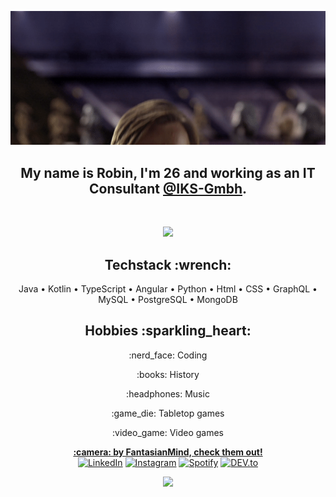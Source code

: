 <p align="center">
  <img alt="Hello There" src="https://github.com/IKS-Ploetzwich/IKS-Ploetzwich/blob/master/img/hello-there.gif">
</p>


<h2 align="center">
  My name is <strong>Robin</strong>, I'm 26 and working as an IT Consultant <a href="https://github.com/iks-gmbh" target="_blank">@IKS-Gmbh</a>.
</h2>
<br>
<p align="center">
  <img src="https://github-readme-stats.vercel.app/api?username=iks-ploetzwich&show_icons=true&count_private=true&theme=onedark" />
</p>
<!--
<p align="center">
  <img src="https://github-readme-stats.vercel.app/api/top-langs/?username=iks-ploetzwich&count_private=true&theme=onedark" />
</p>
-->
<h2 align="center">Techstack :wrench:</h2>
<p align="center">Java • Kotlin • TypeScript • Angular • Python • Html • CSS • GraphQL • MySQL • PostgreSQL • MongoDB</p>

<h2 align="center">Hobbies :sparkling_heart:</h2>
<p align="center">:nerd_face: Coding</p>
<p align="center">:books: History</p>
<p align="center">:headphones: Music</p>
<p align="center">:game_die: Tabletop games</p>
<p align="center">:video_game: Video games</p>

<p align="center">
<a href="https://www.instagram.com/fantasianmind_art/" target="_blank"><strong>:camera: by FantasianMind, check them out!</strong></a><br>
<a href="https://www.linkedin.com/in/ploetzwich/" target="_blank"><img src="https://img.shields.io/badge/LinkedIn-%230077B5.svg?&style=flat-square&logo=linkedin&logoColor=white" alt="LinkedIn"></a>
<a href="https://www.instagram.com/rwbn_" target="_blank"><img src="https://img.shields.io/badge/Instagram-%23E4405F.svg?&style=flat-square&logo=instagram&logoColor=white" alt="Instagram"></a>
<a href="https://open.spotify.com/user/1127312991?si=u6qohe5sTp2t6TyZRqUfog" target="_blank"><img src="https://img.shields.io/badge/Spotify-%231ED760.svg?&style=flat-square&logo=spotify&logoColor=white" alt="Spotify"></a>
<a href="https://dev.to/iksploetzwich" target="_blank"><img src="https://img.shields.io/badge/DEV-%230A0A0A.svg?&style=flat-square&logo=DEV.to&logoColor=white" alt="DEV.to"></a>
</p>
<p align="center">
<a href="https://hits.seeyoufarm.com"/><img src="https://hits.seeyoufarm.com/api/count/incr/badge.svg?url=https%3A%2F%2Fgithub.com%2FIKS-Ploetzwich"/></a>
</p>
